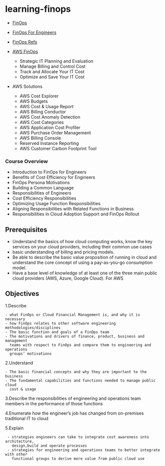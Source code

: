 # learning-finops


- [FinOps](https://www.finops.org/introduction/what-is-finops/)
- [FinOps For Engineers](https://learn.finops.org/path/finops-for-engineers)
- [FinOps Refs](https://nubenetes.com/finops/)
- [AWS FinOps](https://aws.amazon.com/aws-cost-management/)
     - Strategic IT Planning and Evaluation
     - Manage Billing and Control Cost
     - Track and Allocate Your IT Cost
     - Optimize and Save Your IT Cost

- AWS Solutions 
     - AWS Cost Explorer
     - AWS Budgets
     - AWS Cost & Usage Report
     - AWS Billing Conductor
     - AWS Cost Anomaly Detection
     - AWS Cost Categories
     - AWS Application Cost Profiler
     - AWS Purchase Order Management
     - AWS Billing Console
     - Reserved Instance Reporting
     - AWS Customer Carbon Footprint Tool

### Course Overview 

- Introduction to FinOps for Engineers
- Benefits of Cost Efficiency for Engineers
- FinOps Persona Motivations
- Building a Common Language
- Responsibilities of Engineers
- Cost Efficiency Responsibilities
- Optimizing Usage Function Responsibilities
- Aligning Responsibilities with Related Functions in Business
- Responsibilities in Cloud Adoption Support and FinOps Rollout

## Prerequisites

- Understand the basics of how cloud computing works, know the key 
  services on your cloud providers, including their common use cases
- basic understanding of billing and pricing models.
- Be able to describe the basic value proposition of running in cloud and 
   understand the core concept of using a pay-as-you-go consumption model.
- Have a base level of knowledge of at least one of the three main 
  public cloud providers (AWS, Azure, Google Cloud). For AWS


## Objectives 

1.Describe 

    - what FinOps or Cloud Financial Management is, and why it is necessary
    - how FinOps relates to other software engineering methodologies/disciplines
    - The basic function and goals of a FinOps team
    - The motivations and drivers of finance, product, business and management 
      teams with respect to FinOps and compare them to engineering and operations 
      groups’ motivations
    
2.Understand 

    - The basic financial concepts and why they are important to the business
    - The fundamental capabilities and functions needed to manage public cloud 
      cost & usage

3.Describe the responsibilities of engineering and operations team members in 
  the performance of those functions

4.Enumerate how the engineer’s job has changed from on-premises traditional IT 
  to cloud

5.Explain 

     - strategies engineers can take to integrate cost awareness into architecture, 
       design,build and operate processes
     - strategies for engineering and operations teams to better integrate with other 
       functional groups to derive more value from public cloud use
```

